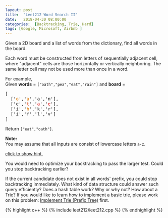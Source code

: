 ```yaml
---
layout: post
title:  "Leet212 Word Search II"
date:   2018-04-30 08:00:00
categories:  [Backtracking, Trie, Hard]
tags: [Google, Microsoft, Airbnb ]
---
```


<div class="question-description"><div><p>
Given a 2D board and a list of words from the dictionary, find all words in the board.
</p>
<p>
Each word must be constructed from letters of sequentially adjacent cell, where "adjacent" cells are those horizontally or vertically neighboring. The same letter cell may not be used more than once in a word.
</p>

<p>
For example,<br>
Given <b>words</b> = <code>["oath","pea","eat","rain"]</code> and <b>board</b> = 
</p><pre>[
  ['<span style="color:#d70">o</span>','<span style="color:#d70">a</span>','a','n'],
  ['e','<span style="color:#d30">t</span>','<span style="color:#d00">a</span>','<span style="color:#d00">e</span>'],
  ['i','<span style="color:#d70">h</span>','k','r'],
  ['i','f','l','v']
]
</pre>

Return <code>["eat","oath"]</code>.
<p></p>

<p>
<b>Note:</b><br>
You may assume that all inputs are consist of lowercase letters <code>a-z</code>.
</p>

<p class="showspoilers"><a href="#" onclick="showSpoilers(this); return false;">click to show hint.</a></p>

<div class="spoilers" style=""><p>You would need to optimize your backtracking to pass the larger test. Could you stop backtracking earlier?</p>

<p>If the current candidate does not exist in all words' prefix, you could stop backtracking immediately. What kind of data structure could answer such query efficiently? Does a hash table work? Why or why not? How about a Trie? If you would like to learn how to implement a basic trie, please work on this problem: <a href="https://leetcode.com/problems/implement-trie-prefix-tree/">Implement Trie (Prefix Tree)</a> first.</p>
</div></div></div>

{% highlight c++ %}
{% include leet212/leet212.cpp %}
{% endhighlight %}
